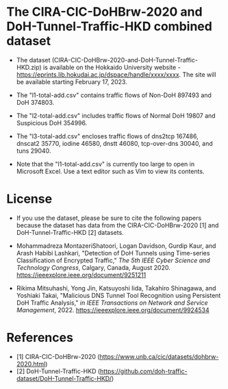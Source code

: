 
# The CIRA-CIC-DoHBrw-2020 and DoH-Tunnel-Traffic-HKD combined dataset

* The dataset (CIRA-CIC-DoHBrw-2020-and-DoH-Tunnel-Traffic-HKD.zip) is available on the Hokkaido University website - https://eprints.lib.hokudai.ac.jp/dspace/handle/xxxx/xxxx. The site will be available starting February 17, 2023.

* The "l1-total-add.csv" contains traffic flows of Non-DoH 897493 and DoH 374803.

* The "l2-total-add.csv" includes traffic flows of Normal DoH 19807 and Suspicious DoH 354996.

* The "l3-total-add.csv" encloses traffic flows of dns2tcp 167486, dnscat2 35770, iodine 46580, dnstt 46080, tcp-over-dns 30040, and tuns 29040.

* Note that the "l1-total-add.csv" is currently too large to open in Microsoft Excel.
  Use a text editor such as Vim to view its contents.

# License

* If you use the dataset, please be sure to cite the following papers because the dataset has data from the CIRA-CIC-DoHBrw-2020 [1] and DoH-Tunnel-Traffic-HKD [2] datasets.

* Mohammadreza MontazeriShatoori, Logan Davidson, Gurdip Kaur, and Arash Habibi Lashkari, 
"Detection of DoH Tunnels using Time-series Classification of Encrypted Traffic," 
*The 5th IEEE Cyber Science and Technology Congress*, Calgary, Canada, August 2020. https://ieeexplore.ieee.org/document/9251211

* Rikima Mitsuhashi, Yong Jin, Katsuyoshi Iida, Takahiro Shinagawa, and Yoshiaki Takai, 
"Malicious DNS Tunnel Tool Recognition using Persistent DoH Traffic Analysis,"
*in IEEE Transactions on Network and Service Management*, 2022. https://ieeexplore.ieee.org/document/9924534

# References

* [1] CIRA-CIC-DoHBrw-2020 (https://www.unb.ca/cic/datasets/dohbrw-2020.html)
* [2] DoH-Tunnel-Traffic-HKD (https://github.com/doh-traffic-dataset/DoH-Tunnel-Traffic-HKD/)
